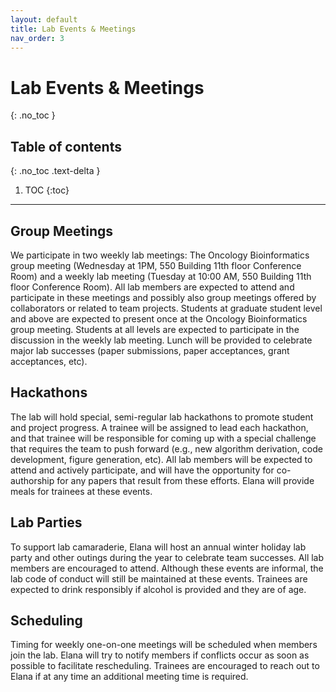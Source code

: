 ```yaml
---
layout: default
title: Lab Events & Meetings
nav_order: 3
---
```


# Lab Events & Meetings
{: .no_toc }

## Table of contents
{: .no_toc .text-delta }

1. TOC
{:toc}

---


## Group Meetings

We participate in two weekly lab meetings: The Oncology Bioinformatics group meeting (Wednesday at 1PM, 550 Building 11th floor Conference Room) and a weekly lab meeting (Tuesday at 10:00 AM, 550 Building 11th floor Conference Room). All lab members are expected to attend and participate in these meetings and possibly also group meetings offered by collaborators or related to team projects. Students at graduate student level and above are expected to present once at the Oncology Bioinformatics group meeting. Students at all levels are expected to participate in the discussion in the weekly lab meeting. Lunch will be provided to celebrate major lab successes (paper submissions, paper acceptances, grant acceptances, etc).

## Hackathons

The lab will hold special, semi-regular lab hackathons to promote student and project progress. A trainee will be assigned to lead each hackathon, and that trainee will be responsible for coming up with a special challenge that requires the team to push forward (e.g., new algorithm derivation, code development, figure generation, etc). All lab members will be expected to attend and actively participate, and will have the opportunity for co-authorship for any papers that result from these efforts. Elana will provide meals for trainees at these events.

## Lab Parties

To support lab camaraderie, Elana will host an annual winter holiday lab party and other outings during the year to celebrate team successes. All lab members are encouraged to attend. Although these events are informal, the lab code of conduct will still be maintained at these events. Trainees are expected to drink responsibly if alcohol is provided and they are of age.

## Scheduling

Timing for weekly one-on-one meetings will be scheduled when members join the lab. Elana will try to notify members if conflicts occur as soon as possible to facilitate rescheduling. Trainees are encouraged to reach out to Elana if at any time an additional meeting time is required.

<!-- just_the_docs:
  # Define which collections are used in just-the-docs
  collections:
    # Reference the "tests" collection
    tests:
      # Give the collection a name
      name: Tests
      # Exclude the collection from the navigation
      # Supports true or false (default)
      # nav_exclude: true
      # Fold the collection in the navigation
      # Supports true or false (default)
      # nav_fold: true  # note: this option is new in v0.4
      # Exclude the collection from the search
      # Supports true or false (default)
      # search_exclude: true -->
